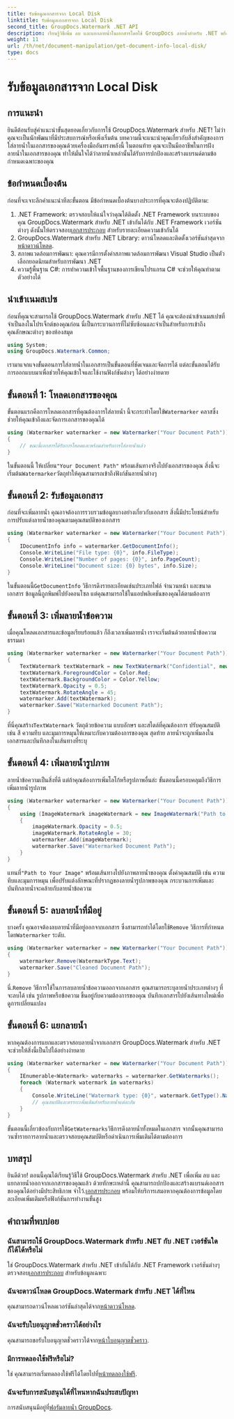 ```yaml
---
title: รับข้อมูลเอกสารจาก Local Disk
linktitle: รับข้อมูลเอกสารจาก Local Disk
second_title: GroupDocs.Watermark .NET API
description: เรียนรู้วิธีเพิ่ม ลบ และแยกลายน้ำในเอกสารโดยใช้ GroupDocs ลายน้ำสำหรับ .NET พร้อมคำแนะนำทีละขั้นตอนที่ครอบคลุมนี้
weight: 11
url: /th/net/document-manipulation/get-document-info-local-disk/
type: docs
---
```

# รับข้อมูลเอกสารจาก Local Disk

## การแนะนำ
ยินดีต้อนรับสู่คำแนะนำขั้นสุดยอดเกี่ยวกับการใช้ GroupDocs.Watermark สำหรับ .NET! ไม่ว่าคุณจะเป็นนักพัฒนาที่มีประสบการณ์หรือเพิ่งเริ่มต้น บทความนี้จะแนะนำคุณเกี่ยวกับสิ่งสำคัญของการใส่ลายน้ำในเอกสารของคุณด้วยเครื่องมืออันทรงพลังนี้ ในตอนท้าย คุณจะเป็นมืออาชีพในการฝังลายน้ำในเอกสารของคุณ ทำให้มั่นใจได้ว่าลายน้ำเหล่านั้นได้รับการปกป้องและสร้างแบรนด์ตามข้อกำหนดเฉพาะของคุณ
## ข้อกำหนดเบื้องต้น
ก่อนที่จะเจาะลึกคำแนะนำทีละขั้นตอน มีข้อกำหนดเบื้องต้นบางประการที่คุณจะต้องปฏิบัติตาม:
1.  .NET Framework: ตรวจสอบให้แน่ใจว่าคุณได้ติดตั้ง .NET Framework บนระบบของคุณ GroupDocs.Watermark สำหรับ .NET เข้ากันได้กับ .NET Framework เวอร์ชันต่างๆ ดังนั้นให้ตรวจสอบ[เอกสารประกอบ](https://tutorials.groupdocs.com/Watermark/net/) สำหรับรายละเอียดความเข้ากันได้
2.  GroupDocs.Watermark สำหรับ .NET Library: ดาวน์โหลดและติดตั้งเวอร์ชันล่าสุดจาก[หน้าดาวน์โหลด](https://releases.groupdocs.com/Watermark/net/).
3. สภาพแวดล้อมการพัฒนา: คุณควรมีการตั้งค่าสภาพแวดล้อมการพัฒนา Visual Studio เป็นตัวเลือกยอดนิยมสำหรับการพัฒนา .NET
4. ความรู้พื้นฐาน C#: การทำความเข้าใจพื้นฐานของการเขียนโปรแกรม C# จะช่วยให้คุณทำตามตัวอย่างได้
## นำเข้าเนมสเปซ
ก่อนที่คุณจะสามารถใช้ GroupDocs.Watermark สำหรับ .NET ได้ คุณจะต้องนำเข้าเนมสเปซที่จำเป็นลงในโปรเจ็กต์ของคุณก่อน นี่เป็นกระบวนการที่ไม่ซับซ้อนและจำเป็นสำหรับการเข้าถึงคุณลักษณะต่างๆ ของห้องสมุด
```csharp
using System;
using GroupDocs.Watermark.Common;
```
เรามาแจกแจงขั้นตอนการใส่ลายน้ำในเอกสารเป็นขั้นตอนที่ชัดเจนและจัดการได้ แต่ละขั้นตอนได้รับการออกแบบมาเพื่อช่วยให้คุณเข้าใจและใช้งานฟังก์ชันต่างๆ ได้อย่างง่ายดาย
## ขั้นตอนที่ 1: โหลดเอกสารของคุณ
 ขั้นตอนแรกคือการโหลดเอกสารที่คุณต้องการใส่ลายน้ำ นี้จะกระทำโดยใช้`Watermarker` คลาสซึ่งช่วยให้คุณเข้าถึงและจัดการเอกสารของคุณได้
```csharp
using (Watermarker watermarker = new Watermarker("Your Document Path"))
{
    // ขณะนี้เอกสารได้รับการโหลดและพร้อมสำหรับการใส่ลายน้ำแล้ว
}
```
 ในขั้นตอนนี้ ให้เปลี่ยน`"Your Document Path"` พร้อมเส้นทางจริงไปยังเอกสารของคุณ สิ่งนี้จะเริ่มต้น`Watermarker`วัตถุทำให้คุณสามารถเข้าถึงฟังก์ชันลายน้ำต่างๆ
## ขั้นตอนที่ 2: รับข้อมูลเอกสาร
ก่อนที่จะเพิ่มลายน้ำ คุณอาจต้องการรวบรวมข้อมูลบางอย่างเกี่ยวกับเอกสาร สิ่งนี้มีประโยชน์สำหรับการปรับแต่งลายน้ำของคุณตามคุณสมบัติของเอกสาร

```csharp
using (Watermarker watermarker = new Watermarker("Your Document Path"))
{
    IDocumentInfo info = watermarker.GetDocumentInfo();
    Console.WriteLine("File type: {0}", info.FileType);
    Console.WriteLine("Number of pages: {0}", info.PageCount);
    Console.WriteLine("Document size: {0} bytes", info.Size);
}
```
 ในขั้นตอนนี้`GetDocumentInfo` วิธีการดึงรายละเอียดเช่นประเภทไฟล์ จำนวนหน้า และขนาดเอกสาร ข้อมูลนี้ถูกพิมพ์ไปยังคอนโซล แต่คุณสามารถใช้ในแอปพลิเคชันของคุณได้ตามต้องการ
## ขั้นตอนที่ 3: เพิ่มลายน้ำข้อความ
เมื่อคุณโหลดเอกสารและข้อมูลเรียบร้อยแล้ว ก็ถึงเวลาเพิ่มลายน้ำ เราจะเริ่มต้นด้วยลายน้ำข้อความธรรมดา

```csharp
using (Watermarker watermarker = new Watermarker("Your Document Path"))
{
    TextWatermark textWatermark = new TextWatermark("Confidential", new Font("Arial", 36));
    textWatermark.ForegroundColor = Color.Red;
    textWatermark.BackgroundColor = Color.Yellow;
    textWatermark.Opacity = 0.5;
    textWatermark.RotateAngle = 45;
    watermarker.Add(textWatermark);
    watermarker.Save("Watermarked Document Path");
}
```
 ที่นี่คุณสร้าง`TextWatermark` วัตถุด้วยข้อความ แบบอักษร และสไตล์ที่คุณต้องการ ปรับคุณสมบัติ เช่น สี ความทึบ และมุมการหมุนให้เหมาะกับความต้องการของคุณ สุดท้าย ลายน้ำจะถูกเพิ่มลงในเอกสารและบันทึกลงในเส้นทางที่ระบุ
## ขั้นตอนที่ 4: เพิ่มลายน้ำรูปภาพ
ลายน้ำข้อความเป็นสิ่งที่ดี แต่ถ้าคุณต้องการเพิ่มโลโก้หรือรูปภาพอื่นล่ะ ขั้นตอนนี้ครอบคลุมถึงวิธีการเพิ่มลายน้ำรูปภาพ

```csharp
using (Watermarker watermarker = new Watermarker("Your Document Path"))
{
    using (ImageWatermark imageWatermark = new ImageWatermark("Path to Your Image"))
    {
        imageWatermark.Opacity = 0.5;
        imageWatermark.RotateAngle = 30;
        watermarker.Add(imageWatermark);
        watermarker.Save("Watermarked Document Path");
    }
}
```
 แทนที่`"Path to Your Image"` พร้อมเส้นทางไปยังภาพลายน้ำของคุณ ตั้งค่าคุณสมบัติ เช่น ความทึบและมุมการหมุน เพื่อปรับแต่งลักษณะที่ปรากฏของลายน้ำรูปภาพของคุณ กระบวนการเพิ่มและบันทึกลายน้ำจะคล้ายกับลายน้ำข้อความ
## ขั้นตอนที่ 5: ลบลายน้ำที่มีอยู่
 บางครั้ง คุณอาจต้องลบลายน้ำที่มีอยู่ออกจากเอกสาร ซึ่งสามารถทำได้โดยใช้`Remove` วิธีการที่กำหนดโดย`Watermarker` ระดับ.

```csharp
using (Watermarker watermarker = new Watermarker("Your Document Path"))
{
    watermarker.Remove(WatermarkType.Text);
    watermarker.Save("Cleaned Document Path");
}
```
 นี่.`Remove` วิธีการใช้ในการลบลายน้ำข้อความออกจากเอกสาร คุณสามารถระบุลายน้ำประเภทต่างๆ ที่จะลบได้ เช่น รูปภาพหรือข้อความ ขึ้นอยู่กับความต้องการของคุณ บันทึกเอกสารไปยังเส้นทางใหม่เพื่อดูการเปลี่ยนแปลง
## ขั้นตอนที่ 6: แยกลายน้ำ
หากคุณต้องการแยกและตรวจสอบลายน้ำจากเอกสาร GroupDocs.Watermark สำหรับ .NET จะช่วยให้สิ่งนี้เป็นไปได้อย่างง่ายดาย

```csharp
using (Watermarker watermarker = new Watermarker("Your Document Path"))
{
    IEnumerable<Watermark> watermarks = watermarker.GetWatermarks();
    foreach (Watermark watermark in watermarks)
    {
        Console.WriteLine("Watermark type: {0}", watermark.GetType().Name);
        // คุณสมบัติและตรรกะเพิ่มเติมสำหรับลายน้ำแต่ละอัน
    }
}
```
 ขั้นตอนนี้เกี่ยวข้องกับการใช้`GetWatermarks`วิธีการดึงลายน้ำทั้งหมดในเอกสาร จากนั้นคุณสามารถวนซ้ำรายการลายน้ำและตรวจสอบคุณสมบัติหรือดำเนินการเพิ่มเติมได้ตามต้องการ
## บทสรุป
 ยินดีด้วย! ตอนนี้คุณได้เรียนรู้วิธีใช้ GroupDocs.Watermark สำหรับ .NET เพื่อเพิ่ม ลบ และแยกลายน้ำออกจากเอกสารของคุณแล้ว ด้วยทักษะเหล่านี้ คุณสามารถปกป้องและสร้างแบรนด์เอกสารของคุณได้อย่างมีประสิทธิภาพ จำไว้.[เอกสารประกอบ](https://tutorials.groupdocs.com/Watermark/net/) พร้อมให้บริการเสมอหากคุณต้องการข้อมูลโดยละเอียดเพิ่มเติมหรือฟังก์ชันการทำงานขั้นสูง
## คำถามที่พบบ่อย
### ฉันสามารถใช้ GroupDocs.Watermark สำหรับ .NET กับ .NET เวอร์ชันใดก็ได้ได้หรือไม่
 ใช่ GroupDocs.Watermark สำหรับ .NET เข้ากันได้กับ .NET Framework เวอร์ชันต่างๆ ตรวจสอบ[เอกสารประกอบ](https://tutorials.groupdocs.com/Watermark/net/) สำหรับข้อมูลเฉพาะ
### ฉันจะดาวน์โหลด GroupDocs.Watermark สำหรับ .NET ได้ที่ไหน
 คุณสามารถดาวน์โหลดเวอร์ชันล่าสุดได้จาก[หน้าดาวน์โหลด](https://releases.groupdocs.com/Watermark/net/).
### ฉันจะรับใบอนุญาตชั่วคราวได้อย่างไร
 คุณสามารถขอรับใบอนุญาตชั่วคราวได้จาก[หน้าใบอนุญาตชั่วคราว](https://purchase.groupdocs.com/temporary-license/).
### มีการทดลองใช้ฟรีหรือไม่?
 ใช่ คุณสามารถเริ่มทดลองใช้ฟรีได้โดยไปที่[หน้าทดลองใช้ฟรี](https://releases.groupdocs.com/).
### ฉันจะรับการสนับสนุนได้ที่ไหนหากฉันประสบปัญหา
 การสนับสนุนมีอยู่ที่[ฟอรัมลายน้ำ GroupDocs](https://forum.groupdocs.com/c/watermark/19).